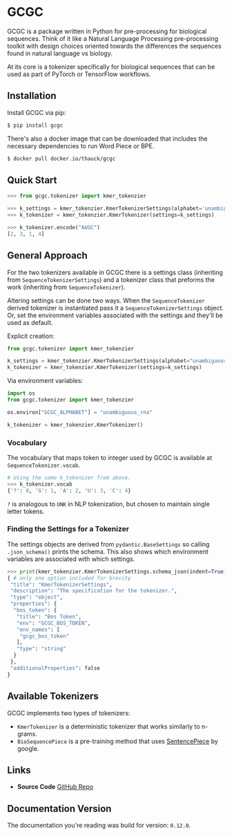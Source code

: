 # GCGC

GCGC is a package written in Python for pre-processing for biological sequences. Think of it like a
Natural Language Processing pre-processing toolkit with design choices oriented towards the
differences the sequences found in natural language vs biology.

At its core is a tokenizer specifically for biological sequences that can be
used as part of PyTorch or TensorFlow workflows.

## Installation

Install GCGC via pip:

```bash
$ pip install gcgc
```

There's also a docker image that can be downloaded that includes the necessary
dependencies to run Word Piece or BPE.

```bash
$ docker pull docker.io/thauck/gcgc
```

## Quick Start

```python
>>> from gcgc.tokenizer import kmer_tokenzier

>>> k_settings = kmer_tokenzier.KmerTokenizerSettings(alphabet='unambiguous_rna')
>>> k_tokenizer = kmer_tokenzier.KmerTokenizer(settings=k_settings)

>>> k_tokenizer.encode("AUGC")
[2, 3, 1, 4]
```

## General Approach

For the two tokenizers available in GCGC there is a settings class (inheriting
from `SequenceTokenizerSettings`) and a tokenizer class that preforms the work
(inheriting from `SequenceTokenizer`).

Altering settings can be done two ways. When the `SequenceTokenizer` derived
tokenizer is instantiated pass it a `SequenceTokenizerSettings` object. Or, set
the environment variables associated with the settings and they'll be used as
default.

Explicit creation:

```python
from gcgc.tokenizer import kmer_tokenzier

k_settings = kmer_tokenzier.KmerTokenizerSettings(alphabet="unambiguous_rna")
k_tokenizer = kmer_tokenzier.KmerTokenizer(settings=k_settings)
```

Via environment variables:

```python
import os
from gcgc.tokenizer import kmer_tokenzier

os.environ["GCGC_ALPHABET"] = "unambiguous_rna"

k_tokenizer = kmer_tokenzier.KmerTokenizer()
```

### Vocabulary

The vocabulary that maps token to integer used by GCGC is available at
`SequenceTokenizer.vocab`.

```python
# Using the same k_tokenizer from above.
>>> k_tokenizer.vocab
{'?': 0, 'G': 1, 'A': 2, 'U': 3, 'C': 4}
```

`?` is analogous to `UNK` in NLP tokenization, but chosen to maintain single
letter tokens.

### Finding the Settings for a Tokenizer

The settings objects are derived from `pydantic.BaseSettings` so calling
`.json_schema()` prints the schema. This also shows which environment variables
are associated with which settings.

```python
>>> print(kmer_tokenzier.KmerTokenizerSettings.schema_json(indent=True))
{ # only one option included for brevity
 "title": "KmerTokenizerSettings",
 "description": "The specification for the tokenizer.",
 "type": "object",
 "properties": {
  "bos_token": {
   "title": "Bos Token",
   "env": "GCGC_BOS_TOKEN",
   "env_names": [
    "gcgc_bos_token"
   ],
   "type": "string"
  }
 },
 "additionalProperties": false
}
```

## Available Tokenizers

GCGC implements two types of tokenizers:

- `KmerTokenizer` is a deterministic tokenizer that works similarly to n-grams.
- `BioSequencePiece` is a pre-training method that uses [SentencePiece](https://github.com/google/sentencepiece) by google.

## Links

- **Source Code** [GitHub Repo](https://github.com/tshauck/gcgc)

## Documentation Version

The documentation you're reading was build for version: `0.12.0`.
